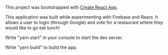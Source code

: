 This project was bootstrapped with [Create React App](https://github.com/facebookincubator/create-react-app).

This application was built while experimenting with Firebase and React. It allows a user to login (through Google) and vote for a restaurant where they would like to go eat lunch!

Write "yarn start" in your console to start the dev server. 

Write "yarn build" to build the app. 
